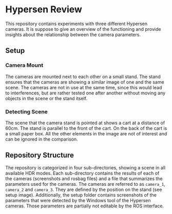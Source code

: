 # Hypersen Review
This repository contains experiments with three different Hypersen cameras. It is suppose to give an overview of the functioning and provide insights about the relationship between the camera parameters.

## Setup

### Camera Mount

The cameras are mounted next to each other on a small stand. The stand ensures that the cameras are showing a similar image of one and the same scene. The cameras are not in use at the same time, since this would lead to interferences, but are rather tested one after another without moving any objects in the scene or the stand itself.

### Detecting Scene
The scene that the camera stand is pointed at shows a cart at a distance of 60cm. The stand is parallel to the front of the cart. On the back of the cart is a small paper box. All the other elements in the image are not of interest and can be ignored in the comparison.

## Repository Structure
The repository is categorized in four sub-directories, showing a scene in all available HDR modes. Each sub-directory contains the results of each of the cameras (screenshots and rosbag files) and a file that summarizes the parameters used for the cameras. The cameras are referred to as `camera_1`, `camera_2` and `camera_3`. They are defined by the position on the stand (see setup image). Additionally, the setup folder contains screenshots of the parameters that were detected by the Windows tool of the Hypersen cameras. Those parameters are partially not editable by the ROS interface.
